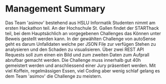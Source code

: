 
# Management Summary

Das Team 'asimov' bestehend aus HSLU Informatik Studenten nimmt am ersten Hackathon teil.
An der Hochschule St. Gallen findet der STARThack teil, bei dem Hauptsächlich an vorgegebenen
Challenges das Können unter Beweis gestellt werden kann.
In der gewählten Challenge von autoSense geht es darum Unfalldaten welche per JSON File zur
verfügen Stehen zu analysieren und den Schaden zu visualisieren. Über zwei REST API Requests soll
zum einen ein Bild und zum zweiten Daten zum Aufprall abrufbar gemacht werden.
Die Challenge muss innerhalb gut 40h gemeistert werden und anschliessend einer Jury präsentiert werden.
Mit viel Koffein, regelmässigen Essen, viel Coding aber wenig schlaf gelang es dem Team 'asimov' die Challenge
zu meistern.
